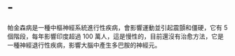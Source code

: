# -
帕金森病是一種中樞神經系統進行性疾病，會影響運動並引起震顫和僵硬，它有 5 個階段，每年影響印度超過 100 萬人，這是慢性的，目前還沒有治愈方法，它是一種神經退行性疾病，影響大腦中產生多巴胺的神經元。
